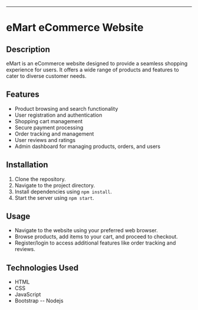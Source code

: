 

---

# eMart eCommerce Website

## Description
eMart is an eCommerce website designed to provide a seamless shopping experience for users. It offers a wide range of products and features to cater to diverse customer needs.

## Features
- Product browsing and search functionality
- User registration and authentication
- Shopping cart management
- Secure payment processing
- Order tracking and management
- User reviews and ratings
- Admin dashboard for managing products, orders, and users

## Installation
1. Clone the repository.
2. Navigate to the project directory.
3. Install dependencies using `npm install`.
4. Start the server using `npm start`.

## Usage
- Navigate to the website using your preferred web browser.
- Browse products, add items to your cart, and proceed to checkout.
- Register/login to access additional features like order tracking and reviews.

## Technologies Used
- HTML
- CSS
- JavaScript
- Bootstrap
-- Nodejs
